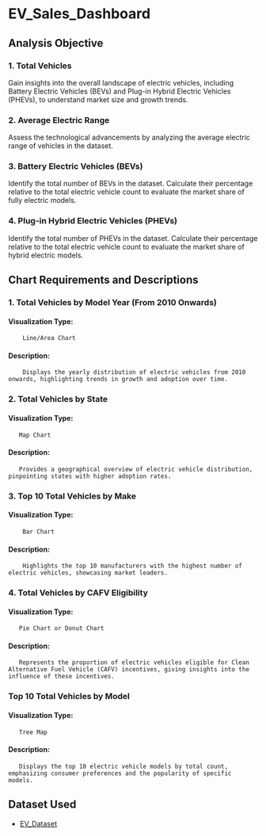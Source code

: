 # EV_Sales_Dashboard

## Analysis Objective

### 1. Total Vehicles

Gain insights into the overall landscape of electric vehicles, including Battery Electric Vehicles (BEVs) and Plug-in Hybrid Electric Vehicles (PHEVs), to understand market size and growth trends.

### 2. Average Electric Range

Assess the technological advancements by analyzing the average electric range of vehicles in the dataset.

### 3. Battery Electric Vehicles (BEVs)

Identify the total number of BEVs in the dataset.
Calculate their percentage relative to the total electric vehicle count to evaluate the market share of fully electric models.

### 4. Plug-in Hybrid Electric Vehicles (PHEVs)

Identify the total number of PHEVs in the dataset.
Calculate their percentage relative to the total electric vehicle count to evaluate the market share of hybrid electric models.

## Chart Requirements and Descriptions

### 1. Total Vehicles by Model Year (From 2010 Onwards)

####    Visualization Type:
        Line/Area Chart

#### Description:
        Displays the yearly distribution of electric vehicles from 2010 onwards, highlighting trends in growth and adoption over time.

### 2. Total Vehicles by State
####   Visualization Type: 
       Map Chart

####   Description:
       Provides a geographical overview of electric vehicle distribution, pinpointing states with higher adoption rates.

### 3. Top 10 Total Vehicles by Make

####    Visualization Type:
        Bar Chart

####    Description:
        Highlights the top 10 manufacturers with the highest number of electric vehicles, showcasing market leaders.

### 4. Total Vehicles by CAFV Eligibility

####   Visualization Type:
       Pie Chart or Donut Chart
       
####   Description:
       Represents the proportion of electric vehicles eligible for Clean Alternative Fuel Vehicle (CAFV) incentives, giving insights into the influence of these incentives.

###    Top 10 Total Vehicles by Model

####   Visualization Type:
       Tree Map

####   Description:
       Displays the top 10 electric vehicle models by total count, emphasizing consumer preferences and the popularity of specific models.

## Dataset Used
- <a href="https://github.com/Sagar472820/EV_Sales_Dashboard/blob/main/Electric_Vehicle_Population_Data.zip"> EV_Dataset </a>
       
